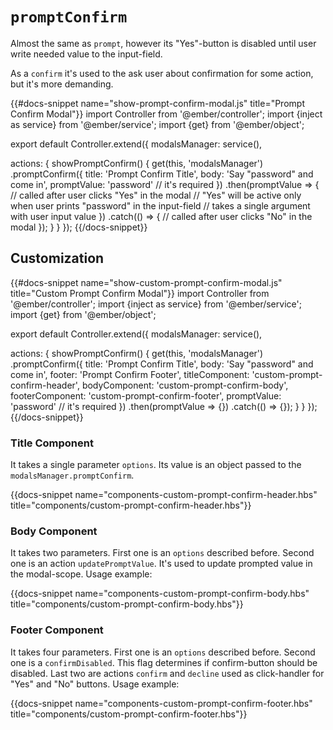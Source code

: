 # `promptConfirm`

Almost the same as `prompt`, however its "Yes"-button is disabled until user write needed value to the input-field.

As a `confirm` it's used to the ask user about confirmation for some action, but it's more demanding.

{{#docs-snippet name="show-prompt-confirm-modal.js" title="Prompt Confirm Modal"}}
import Controller from '@ember/controller';
import {inject as service} from '@ember/service';
import {get} from '@ember/object';

export default Controller.extend({
  modalsManager: service(),

  actions: {
    showPromptConfirm() {
      get(this, 'modalsManager')
        .promptConfirm({
          title: 'Prompt Confirm Title',
          body: 'Say "password" and come in',
          promptValue: 'password' // it's required
        })
        .then(promptValue => {
          // called after user clicks "Yes" in the modal
          // "Yes" will be active only when user prints "password" in the input-field
          // takes a single argument with user input value
        })
        .catch(() => {
          // called after user clicks "No" in the modal
        });
    }
  }
});
{{/docs-snippet}}

## Customization

{{#docs-snippet name="show-custom-prompt-confirm-modal.js" title="Custom Prompt Confirm Modal"}}
import Controller from '@ember/controller';
import {inject as service} from '@ember/service';
import {get} from '@ember/object';

export default Controller.extend({
  modalsManager: service(),

  actions: {
    showPromptConfirm() {
      get(this, 'modalsManager')
        .promptConfirm({
          title: 'Prompt Confirm Title',
          body: 'Say "password" and come in',
          footer: 'Prompt Confirm Footer',
          titleComponent: 'custom-prompt-confirm-header',
          bodyComponent: 'custom-prompt-confirm-body',
          footerComponent: 'custom-prompt-confirm-footer',
          promptValue: 'password' // it's required
        })
        .then(promptValue => {})
        .catch(() => {});
    }
  }
});
{{/docs-snippet}}

### Title Component

It takes a single parameter `options`. Its value is an object passed to the `modalsManager.promptConfirm`.

{{docs-snippet name="components-custom-prompt-confirm-header.hbs" title="components/custom-prompt-confirm-header.hbs"}}

### Body Component

It takes two parameters. First one is an `options` described before. Second one is an action `updatePromptValue`. It's used to update prompted value in the modal-scope. Usage example:

{{docs-snippet name="components-custom-prompt-confirm-body.hbs" title="components/custom-prompt-confirm-body.hbs"}}

### Footer Component

It takes four parameters. First one is an `options` described before. Second one is a `confirmDisabled`. This flag determines if confirm-button should be disabled. Last two are actions `confirm` and `decline` used as click-handler for "Yes" and "No" buttons. Usage example:

{{docs-snippet name="components-custom-prompt-confirm-footer.hbs" title="components/custom-prompt-confirm-footer.hbs"}}